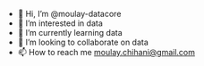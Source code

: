- 👋 Hi, I’m @moulay-datacore
- 👀 I’m interested in data
- 🌱 I’m currently learning data
- 💞️ I’m looking to collaborate on data
- 📫 How to reach me moulay.chihani@gmail.com

<!---
moulay-datacore/moulay-datacore is a ✨ special ✨ repository because its `README.md` (this file) appears on your GitHub profile.
You can click the Preview link to take a look at your changes.
--->
